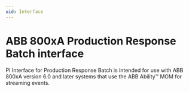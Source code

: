 ```yaml
---
uid: Interface
---
```


# ABB 800xA Production Response Batch interface

PI Interface for Production Response Batch is intended for use with ABB 800xA version 6.0 and later systems that use the ABB Ability&trade; MOM for streaming events.
